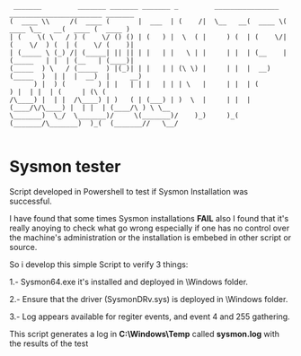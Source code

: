 


```
 _______         _______ _______ _______ _         ________________  _______________________ _______ 
(  ____ \\     /(  ____ (       |  ___  | (    /|  \__   __(  ____ \(  ____ \__   __(  ____ (  ____ )
| (    \( \   / ) (    \/ () () | (   ) |  \  ( |     ) (  | (    \/| (    \/  ) (  | (    \/ (    )|
| (_____ \ (_) /| (_____| || || | |   | |   \ | |     | |  | (__    | (_____   | |  | (__   | (____)|
(_____  ) \   / (_____  ) |(_)| | |   | | (\ \) |     | |  |  __)   (_____  )  | |  |  __)  |     __)
      ) |  ) (        ) | |   | | |   | | | \   |     | |  | (            ) |  | |  | (     | (\ (   
/\____) |  | |  /\____) | )   ( | (___) | )  \  |     | |  | (____/\/\____) |  | |  | (____/\ ) \ \__
\_______)  \_/  \_______)/     \(_______)/    )_)     )_(  (_______/\_______)  )_(  (_______//   \__/
                                                                                                                                                                                                         
```

# Sysmon tester


Script developed in Powershell to test if Sysmon Installation was successful.

I have found that some times Sysmon installations **FAIL** also I found that it's really anoying to check what go wrong especially if one has no control over the machine's administration or the installation is embebed in other script or source.

So i develop this simple Script to verify 3 things:

1.- Sysmon64.exe it's installed and deployed in \Windows folder.

2.- Ensure that the driver (SysmonDRv.sys) is deployed in \Windows folder.

3.- Log appears available for regiter events, and event 4 and 255 gathering.

This script generates a log in **C:\Windows\Temp** called **sysmon.log** with the results of the test
